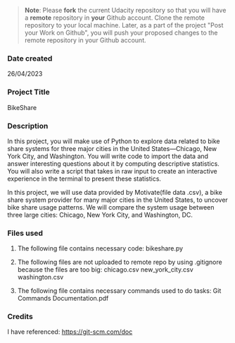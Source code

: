>**Note**: Please **fork** the current Udacity repository so that you will have a **remote** repository in **your** Github account. Clone the remote repository to your local machine. Later, as a part of the project "Post your Work on Github", you will push your proposed changes to the remote repository in your Github account.

### Date created
26/04/2023

### Project Title
BikeShare

### Description
In this project, you will make use of Python to explore data related to bike share systems for three major cities in the United States—Chicago, New York City, and Washington. You will write code to import the data and answer interesting questions about it by computing descriptive statistics. You will also write a script that takes in raw input to create an interactive experience in the terminal to present these statistics.

In this project, we will use data provided by Motivate(file data .csv), a bike share system provider for many major cities in the United States, to uncover bike share usage patterns. We  will compare the system usage between three large cities: Chicago, New York City, and Washington, DC.



### Files used
 1. The following file contains necessary code:
        bikeshare.py

 2. The following files are not uploaded to remote repo by using .gitignore because the files are too big:
        chicago.csv
        new_york_city.csv
        washington.csv

 3. The following file contains necessary commands used to do tasks:
        Git Commands Documentation.pdf

### Credits
I have referenced: https://git-scm.com/doc


